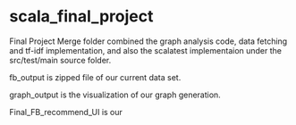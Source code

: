 # scala_final_project
Final Project Merge folder combined the graph analysis code, data fetching and tf-idf implementation, and also the scalatest implementaion under the src/test/main source folder.

fb_output is zipped file of our current data set.

graph_output is the visualization of our graph generation. 

Final_FB_recommend_UI is our
